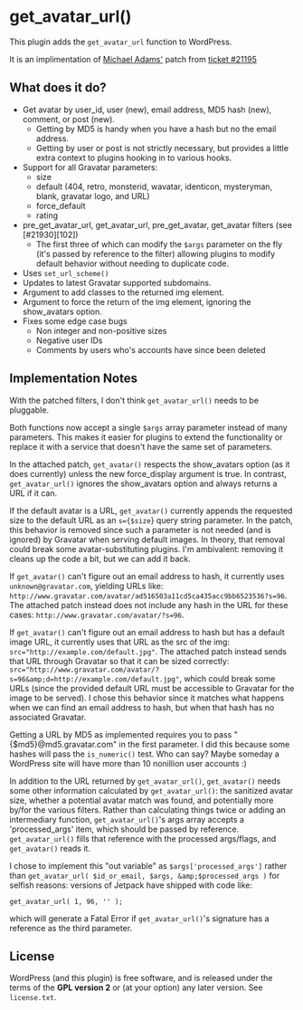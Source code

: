 # get_avatar_url()

This plugin adds the `get_avatar_url` function to WordPress.

It is an implimentation of [Michael Adams՚](https://github.com/mdawaffe) patch from [ticket #21195](http://core.trac.wordpress.org/ticket/21195#comment:12)


## What does it do?

  * Get avatar by user_id, user (new), email address, MD5 hash (new), comment, or post (new).
    * Getting by MD5 is handy when you have a hash but no the email address.
    * Getting by user or post is not strictly necessary, but provides a little extra context to plugins hooking in to various hooks.
  * Support for all Gravatar parameters:
    * size
    * default (404, retro, monsterid, wavatar, identicon, mysteryman, blank, gravatar logo, and URL)
    * force_default
    * rating
  * pre_get_avatar_url, get_avatar_url, pre_get_avatar, get_avatar filters (see [#21930][102])
    * The first three of which can modify the `$args` parameter on the fly (it's passed by reference to the filter) allowing plugins to modify default behavior without needing to duplicate code.
  * Uses `set_url_scheme()`
  * Updates to latest Gravatar supported subdomains.
  * Argument to add classes to the returned img element.
  * Argument to force the return of the img element, ignoring the show_avatars option.
  * Fixes some edge case bugs
    * Non integer and non-positive sizes
    * Negative user IDs
    * Comments by users who's accounts have since been deleted

## Implementation Notes

With the patched filters, I don't think `get_avatar_url()` needs to be pluggable.

Both functions now accept a single `$args` array parameter instead of many parameters. This makes it easier for plugins to extend the functionality or replace it with a service that doesn't have the same set of parameters.

In the attached patch, `get_avatar()` respects the show_avatars option (as it does currently) unless the new force_display argument is true. In contrast, `get_avatar_url()` ignores the show_avatars option and always returns a URL if it can.

If the default avatar is a URL, `get_avatar()` currently appends the requested size to the default URL as an `s={$size`} query string parameter. In the patch, this behavior is removed since such a parameter is not needed (and is ignored) by Gravatar when serving default images. In theory, that removal could break some avatar-substituting plugins. I'm ambivalent: removing it cleans up the code a bit, but we can add it back.

If `get_avatar()` can't figure out an email address to hash, it currently uses `unknown@gravatar.com`, yielding URLs like: `http://www.gravatar.com/avatar/ad516503a11cd5ca435acc9bb6523536?s=96`. The attached patch instead does not include any hash in the URL for these cases: `http://www.gravatar.com/avatar/?s=96`.

If `get_avatar()` can't figure out an email address to hash but has a default image URL, it currently uses that URL as the src of the img: `src="http://example.com/default.jpg"`. The attached patch instead sends that URL through Gravatar so that it can be sized correctly: `src="http://www.gravatar.com/avatar/?s=96&amp;d=http://example.com/default.jpg"`, which could break some URLs (since the provided default URL must be accessible to Gravatar for the image to be served). I chose this behavior since it matches what happens when we can find an email address to hash, but when that hash has no associated Gravatar.

Getting a URL by MD5 as implemented requires you to pass "{$md5}@md5.gravatar.com" in the first parameter. I did this because some hashes will pass the `is_numeric()` test. Who can say? Maybe someday a WordPress site will have more than 10 nonillion user accounts :)

In addition to the URL returned by `get_avatar_url()`, `get_avatar()` needs some other information calculated by `get_avatar_url()`: the sanitized avatar size, whether a potential avatar match was found, and potentially more by/for the various filters. Rather than calculating things twice or adding an intermediary function, `get_avatar_url()`'s args array accepts a 'processed_args' item, which should be passed by reference. `get_avatar_url()` fills that reference with the processed args/flags, and `get_avatar()` reads it.

I chose to implement this "out variable" as `$args['processed_args']` rather than `get_avatar_url( $id_or_email, $args, &amp;$processed_args )` for selfish reasons: versions of Jetpack have shipped with code like:

    get_avatar_url( 1, 96, '' );

which will generate a Fatal Error if `get_avatar_url()`'s signature has a reference as the third parameter.  


## License

WordPress (and this plugin) is free software, and is released under the terms of the **GPL version 2** or (at your option) any later version. See `license.txt`.
